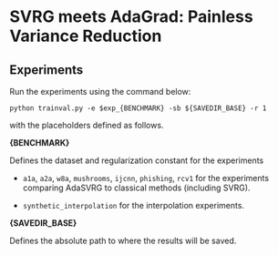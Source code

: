 # SVRG meets AdaGrad: Painless Variance Reduction

## Experiments

Run the experiments using the command below:

``
python trainval.py -e $exp_{BENCHMARK} -sb ${SAVEDIR_BASE} -r 1
``

with the placeholders defined as follows.

**{BENCHMARK}**

Defines the dataset and regularization constant for the experiments

- `a1a`, `a2a`, `w8a`, `mushrooms`, `ijcnn`, `phishing`, `rcv1` for the experiments comparing AdaSVRG to classical methods (including SVRG).


- `synthetic_interpolation` for the interpolation experiments.

**{SAVEDIR_BASE}**

Defines the absolute path to where the results will be saved.
